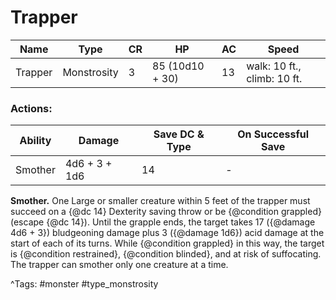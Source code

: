 # Trapper

| Name | Type | CR | HP | AC | Speed |
|------|------|----|----|----|-------|
| Trapper | Monstrosity | 3 | 85 (10d10 + 30) | 13 | walk: 10 ft., climb: 10 ft. |

### Actions:

| Ability | Damage | Save DC & Type | On Successful Save |
|---------|--------|----------------|--------------------|
| Smother | 4d6 + 3 + 1d6 | 14 | - |


**Smother.** One Large or smaller creature within 5 feet of the trapper must succeed on a {@dc 14} Dexterity saving throw or be {@condition grappled} (escape {@dc 14}). Until the grapple ends, the target takes 17 ({@damage 4d6 + 3}) bludgeoning damage plus 3 ({@damage 1d6}) acid damage at the start of each of its turns. While {@condition grappled} in this way, the target is {@condition restrained}, {@condition blinded}, and at risk of suffocating. The trapper can smother only one creature at a time.

^Tags: #monster #type_monstrosity